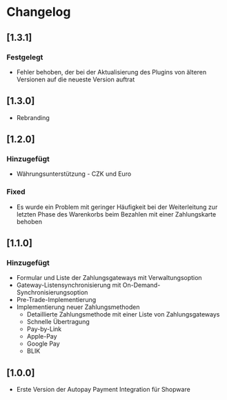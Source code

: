 # Changelog

## [1.3.1]

### Festgelegt

- Fehler behoben, der bei der Aktualisierung des Plugins von älteren Versionen auf die neueste Version auftrat

## [1.3.0]

- Rebranding

## [1.2.0]

### Hinzugefügt

- Währungsunterstützung - CZK und Euro

### Fixed

- Es wurde ein Problem mit geringer Häufigkeit bei der Weiterleitung zur letzten Phase des Warenkorbs beim Bezahlen mit einer Zahlungskarte behoben

## [1.1.0]

### Hinzugefügt

- Formular und Liste der Zahlungsgateways mit Verwaltungsoption
- Gateway-Listensynchronisierung mit On-Demand-Synchronisierungsoption
- Pre-Trade-Implementierung
- Implementierung neuer Zahlungsmethoden
  - Detaillierte Zahlungsmethode mit einer Liste von Zahlungsgateways
  - Schnelle Übertragung
  - Pay-by-Link
  - Apple-Pay
  - Google Pay
  - BLIK
  
## [1.0.0]

- Erste Version der Autopay Payment Integration für Shopware